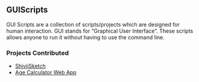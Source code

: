 <h2>GUIScripts</h2>

GUI Scripts are a collection of scripts/projects which are designed for human interaction. GUI stands for “Graphical User Interface”. These scripts allows anyone to run it without having to use the command line.

<h3>Projects Contributed</h3>

- [ShivjiSketch](https://github.com/prathimacode-hub/Awesome_Python_Scripts/tree/main/GUIScripts/Shivji%20Sketch%20Using%20Turtle)
- [Age Calculator Web App](https://github.com/Iamtripathisatyam/Awesome_Python_Scripts/tree/main/GUIScripts/Age%20Calculator%20WebApp)
